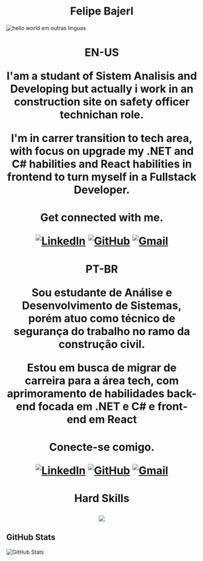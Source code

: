 <h1 align="center"> 
  Felipe Bajerl 
</h1>

![hello world em outras linguas](https://user-images.githubusercontent.com/74038190/226190894-18e959ba-d458-4a94-ac44-790190f2a947.gif)


<h1 align="center">
  EN-US


I'am a studant of Sistem Analisis and Developing but actually i work in an construction site on safety officer technichan role.

I'm in carrer transition to tech area, with focus on upgrade my .NET and C# habilities and React habilities in frontend to turn myself in a Fullstack Developer.

<H1 ALIGN="CENTER">
  Get connected with me.

[![LinkedIn](https://img.shields.io/badge/LinkedIn-0077B5?style=for-the-badge&logo=linkedin&logoColor=white)](https://www.linkedin.com/in/felipedomingospaes/) [![GitHub](https://img.shields.io/badge/GitHub-100000?style=for-the-badge&logo=github&logoColor=white)](https://github.com/felipedpb) [![Gmail](https://img.shields.io/badge/Gmail-333333?style=for-the-badge&logo=gmail&logoColor=red)](mailto:felipedpb0607@gmail.com)

<h1 align="center">
  PT-BR


Sou estudante de Análise e Desenvolvimento de Sistemas, porém atuo como técnico de segurança do trabalho no ramo da construção civil.

Estou em busca de migrar de carreira para a área tech, com aprimoramento de habilidades back-end focada em .NET e C# e front-end em React

<h1 align="center">

Conecte-se comigo.

[![LinkedIn](https://img.shields.io/badge/LinkedIn-0077B5?style=for-the-badge&logo=linkedin&logoColor=white)](https://www.linkedin.com/in/felipedomingospaes/) [![GitHub](https://img.shields.io/badge/GitHub-100000?style=for-the-badge&logo=github&logoColor=white)](https://github.com/felipedpb) [![Gmail](https://img.shields.io/badge/Gmail-333333?style=for-the-badge&logo=gmail&logoColor=red)](mailto:felipedpb0607@gmail.com)

<H1 ALIGN="CENTER">
 Hard Skills



<p align="center">
  <a href="https://skillicons.dev">
    <img src="https://skillicons.dev/icons?i=cs,dotnet,react,azure,git,github,vscode" />
  </a>
</p>

## GitHub Stats

![GitHub Stats](https://github-readme-stats.vercel.app/api?username=felipedpb&theme=transparent&bg_color=000&border_color=30A3DC&show_icons=true&icon_color=30A3DC&title_color=E94D5F&text_color=FFF)
